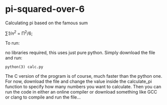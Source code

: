# pi-squared-over-6
Calculating pi based on the famous sum

&sum;<i>1/n<sup>2</sup></i> = &Pi;<sup>2</sup>/6;

To run:

no libraries required, this uses just pure python. Simply download the file and run:

`python(3) calc.py`

The C version of the program is of course, much faster than the python one. For now, download the file and change the value inside the calculate_pi function to specify how
many numbers you want to calculate. Then you can run the code in either an online compiler or download something like GCC or clang to compile and run the file...
